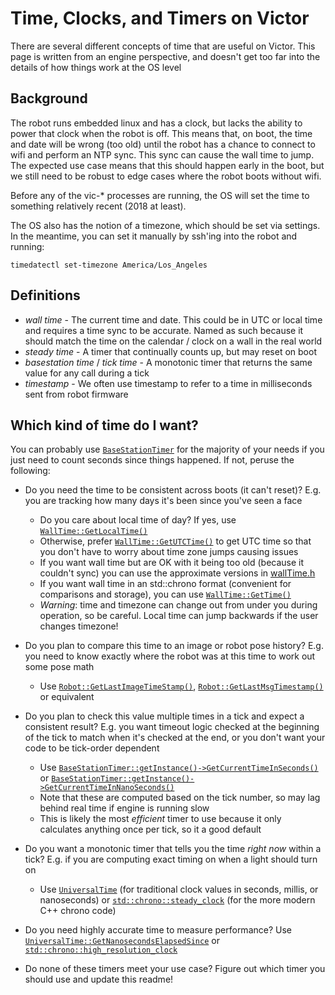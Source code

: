 # Time, Clocks, and Timers on Victor

There are several different concepts of time that are useful on Victor. This page is written from an engine
perspective, and doesn't get too far into the details of how things work at the OS level

## Background

The robot runs embedded linux and has a clock, but lacks the ability to power that clock when the robot is
off. This means that, on boot, the time and date will be wrong (too old) until the robot has a chance to
connect to wifi and perform an NTP sync. This sync can cause the wall time to jump. The expected use case
means that this should happen early in the boot, but we still need to be robust to edge cases where the robot
boots without wifi.

Before any of the vic-* processes are running, the OS will set the time to something relatively recent (2018
at least).

The OS also has the notion of a timezone, which should be set via settings. In the meantime, you can set it
manually by ssh'ing into the robot and running:
```
timedatectl set-timezone America/Los_Angeles
```

## Definitions

* _wall time_ - The current time and date. This could be in UTC or local time and requires a time sync to be
  accurate. Named as such because it should match the time on the calendar / clock on a wall in the real world
* _steady time_ - A timer that continually counts up, but may reset on boot
* _basestation time_ / _tick time_ - A monotonic timer that returns the same value for any call during a tick
* _timestamp_ - We often use timestamp to refer to a time in milliseconds sent from robot firmware

## Which kind of time do I want?

You can probably use [`BaseStationTimer`](../../coretech/common/engine/utils/timer.h) for the majority of your
needs if you just need to count seconds since things happened. If not, peruse the following:

* Do you need the time to be consistent across boots (it can't reset)? E.g. you are tracking how many days
  it's been since you've seen a face
    * Do you care about local time of day? If yes, use [`WallTime::GetLocalTime()`](../../osState/wallTime.h)
    * Otherwise, prefer [`WallTime::GetUTCTime()`](../../osState/wallTime.h) to get UTC time so that you don't
      have to worry about time zone jumps causing issues
    * If you want wall time but are OK with it being too old (because it couldn't sync) you can use the
      approximate versions in [wallTime.h](../../osState/wallTime.h)
    * If you want wall time in an std::chrono format (convenient for comparisons and storage), you can use
      [`WallTime::GetTime()`](../../osState/wallTime.h)
    * *Warning*: time and timezone can change out from under you during operation, so be careful. Local time
      can jump backwards if the user changes timezone!

* Do you plan to compare this time to an image or robot pose history? E.g. you need to know exactly where the
  robot was at this time to work out some pose math
    * Use [`Robot::GetLastImageTimeStamp()`](../../engine/robot.h),
      [`Robot::GetLastMsgTimestamp()`](../../engine/robot.h) or equivalent

* Do you plan to check this value multiple times in a tick and expect a consistent result? E.g. you want
  timeout logic checked at the beginning of the tick to match when it's checked at the end, or you don't want
  your code to be tick-order dependent
    * Use
      [`BaseStationTimer::getInstance()->GetCurrentTimeInSeconds()`](../../coretech/common/engine/utils/timer.h)
      or
      [`BaseStationTimer::getInstance()->GetCurrentTimeInNanoSeconds()`](../../coretech/common/engine/utils/timer.h)
    * Note that these are computed based on the tick number, so may lag behind real time if engine is running
      slow
    * This is likely the most _efficient_ timer to use because it only calculates anything once per tick, so
      it a good default

* Do you want a monotonic timer that tells you the time _right now_ within a tick? E.g. if you are computing
  exact timing on when a light should turn on
    * Use [`UniversalTime`](../../lib/util/source/anki/util/time/universalTime.h) (for traditional clock
      values in seconds, millis, or nanoseconds) or
      [`std::chrono::steady_clock`](https://en.cppreference.com/w/cpp/chrono/steady_clock) (for the more
      modern C++ chrono code)

* Do you need highly accurate time to measure performance? Use
  [`UniversalTime::GetNanosecondsElapsedSince`](../../lib/util/source/anki/util/time/universalTime.h) or
  [`std::chrono::high_resolution_clock`](https://en.cppreference.com/w/cpp/chrono/high_resolution_clock)

* Do none of these timers meet your use case? Figure out which timer you should use and update this readme!
